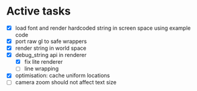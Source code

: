 # Active tasks

* [X] load font and render hardcoded string in screen space using example code
* [X] port raw gl to safe wrappers
* [X] render string in world space
* [X] debug_string api in renderer
	* [X] fix lite renderer
    * [ ] line wrapping
* [X] optimisation: cache uniform locations
* [ ] camera zoom should not affect text size
